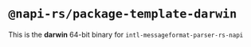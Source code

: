 # `@napi-rs/package-template-darwin`

This is the **darwin** 64-bit binary for `intl-messageformat-parser-rs-napi`
